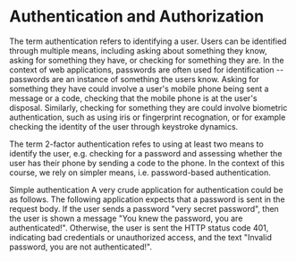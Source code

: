 # Authentication and Authorization


The term authentication refers to identifying a user. Users can be identified through multiple means, including asking about something they know, asking for something they have, or checking for something they are. In the context of web applications, passwords are often used for identification -- passwords are an instance of something the users know. Asking for something they have could involve a user's mobile phone being sent a message or a code, checking that the mobile phone is at the user's disposal. Similarly, checking for something they are could involve biometric authentication, such as using iris or fingerprint recognation, or for example checking the identity of the user through keystroke dynamics.

The term 2-factor authentication refes to using at least two means to identify the user, e.g. checking for a password and assessing whether the user has their phone by sending a code to the phone. In the context of this course, we rely on simpler means, i.e. password-based authentication.

Simple authentication
A very crude application for authentication could be as follows. The following application expects that a password is sent in the request body. If the user sends a password "very secret password", then the user is shown a message "You knew the password, you are authenticated!". Otherwise, the user is sent the HTTP status code 401, indicating bad credentials or unauthorized access, and the text "Invalid password, you are not authenticated!".
